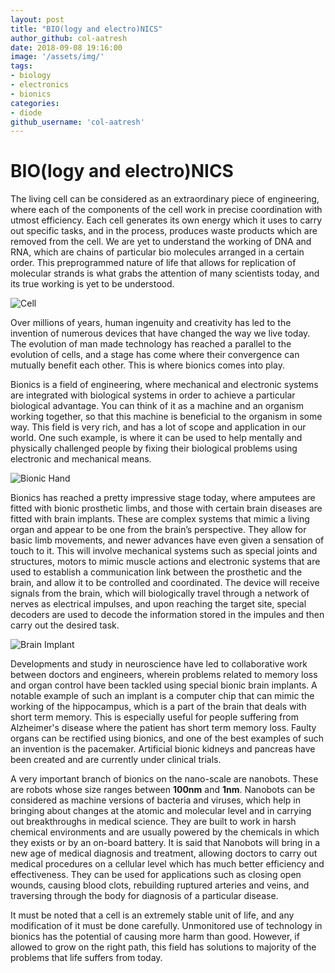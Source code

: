 ```yaml
---
layout: post
title: "BIO(logy and electro)NICS"
author_github: col-aatresh
date: 2018-09-08 19:16:00
image: '/assets/img/'
tags:
- biology
- electronics
- bionics
categories: 
- diode
github_username: 'col-aatresh'
---
```



# BIO(logy and electro)NICS

The living cell can be considered as an extraordinary piece of engineering, where each of the components of the cell work in precise coordination with utmost efficiency.
Each cell generates its own energy which it uses to carry out specific tasks, and in the process, produces waste products which are removed from the cell. 
We are yet to understand the working of DNA and RNA, which are chains of particular bio molecules arranged in a certain order. This preprogrammed nature of life that allows for replication of molecular strands is what grabs the attention of many scientists today, and its true working is yet to be understood.

![Cell](http://www.nature.com/scitable/content/ne0000/ne0000/ne0000/ne0000/14704902/U1CP1-5_ProkvsEukCell_ksm.jpg "Cell")

Over millions of years, human ingenuity and creativity has led to the invention of numerous devices that have changed the way we live today. The evolution of man made technology has reached a parallel to the evolution of cells, and a stage  has come where their convergence can mutually benefit each other. This is where bionics comes into play.

Bionics is a field of engineering, where mechanical and electronic systems are integrated with biological systems in order to achieve a particular biological advantage. You can think of it as a machine and an organism working together, so that this machine is beneficial to the organism in some way. This field is very rich, and has a lot of scope and application in our world.
One such example, is where it can be used to help mentally and physically challenged people by fixing their biological problems using electronic and mechanical means. 

![Bionic Hand](https://img.purch.com/w/553/aHR0cDovL3d3dy5saXZlc2NpZW5jZS5jb20vaW1hZ2VzL2kvMDAwLzAwNy8wODEvb3JpZ2luYWwvMDgwNDIyLXByb3N0aGV0aWMtaGFuZC0wMi5qcGc= "bionic hand")

Bionics has reached a pretty impressive stage today, where amputees are fitted with bionic prosthetic limbs, and those with certain brain diseases are fitted with brain implants. These are complex systems that mimic a living organ and appear to be one from the brain’s perspective. They allow for basic limb movements, and newer advances have even given a sensation of touch to it. This will involve mechanical systems such as special joints and structures, motors to mimic muscle actions and electronic systems that are used to establish a communication link between the prosthetic and the brain, and allow it to be controlled and coordinated. The device will receive signals from the brain, which will biologically travel through a network of nerves as electrical impulses, and upon reaching the target site, special decoders are used to decode the information stored in the impules and then carry out the desired task.

![Brain Implant](https://img.purch.com/w/553/aHR0cDovL3d3dy5saXZlc2NpZW5jZS5jb20vaW1hZ2VzL2kvMDAwLzAwNi84MzUvb3JpZ2luYWwvYnJhaW4tcmVnaW9ucy0xMDA0MTQtMDIuanBn "brain implant")

Developments and study in neuroscience have led to collaborative work between doctors and engineers, wherein problems related to memory loss and organ control have been tackled using special bionic brain implants. A notable example of such an implant is a computer chip that can mimic the working of the hippocampus, which is a part of the brain that deals with short term memory. This is especially useful for people suffering from Alzheimer's disease where the patient has short term memory loss.
Faulty organs can be rectified using bionics, and one of the best examples of such an invention is the pacemaker. Artificial bionic kidneys and pancreas have been created and are currently under clinical trials.

A very important branch of bionics on the nano-scale are nanobots. These are robots whose size ranges between **100nm** and **1nm**. Nanobots can be considered as machine versions of bacteria and viruses, which help in bringing about changes at the atomic and molecular level and in carrying out breakthroughs in medical science. They are built to work in harsh chemical environments and are usually powered by the chemicals in which they exists or by an on-board battery.
It is said that Nanobots will bring in a new age of medical diagnosis and treatment, allowing doctors to carry out medical procedures on a cellular level which has much better efficiency and effectiveness. They can be used for applications such as closing open wounds, causing blood clots, rebuilding ruptured arteries and veins, and traversing through the body for diagnosis of a particular disease.

It must be noted that a cell is an extremely stable unit of life, and any modification of it must be done carefully. Unmonitored use of technology in bionics has the potential of causing more harm than good. However, if allowed to grow on the right path, this field has solutions to majority of the problems that life suffers from today.

